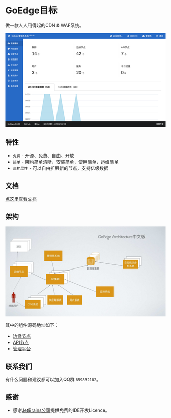 # GoEdge目标
做一款人人用得起的CDN & WAF系统。

![架构](doc/screenshot.png)

## 特性
* `免费` - 开源、免费、自由、开放
* `简单` - 架构简单清晰，安装简单，使用简单，运维简单
* `高扩展性` - 可以自由扩展新的节点，支持亿级数据

## 文档
[点这里查看文档](http://edge.teaos.cn/docs)

## 架构
![架构](doc/architect-zh.jpg)

其中的组件源码地址如下：
* [边缘节点](https://github.com/TeaOSLab/EdgeNode)
* [API节点](https://github.com/TeaOSLab/EdgeAPI)
* [管理平台](https://github.com/TeaOSLab/EdgeAdmin)

## 联系我们
有什么问题和建议都可以加入QQ群 `659832182`。

## 感谢
* 感谢[JetBrains公司](https://www.jetbrains.com/)提供免费的IDE开发Licence。